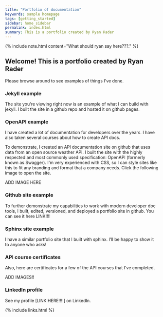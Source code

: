 ```yaml
---
title: "Portfolio of documentation"
keywords: sample homepage
tags: [getting_started]
sidebar: home_sidebar
permalink: index.html
summary: This is a portfolio created by Ryan Rader
---
```


{% include note.html content="What should ryan say here???</a>." %}

## Welcome! This is a portfolio created by Ryan Rader

Please browse around to see examples of things I've done.


### Jekyll example

The site you're viewing right now is an example of what I can build with jekyll. I built the site in a github repo and hosted it on github pages. 


### OpenAPI example

I have created a lot of documentation for developers over the years. I have also taken several courses about how to create API docs.

To demonstrate, I created an API documentation site on github that uses data from an open source weather API. I built the site with the highly respected and most commonly used specification: OpenAPI (formerly known as Swagger). I'm very experienced with CSS, so I can style sites like this to fit any branding and format that a company needs. Click the following image to open the site.

ADD IMAGE HERE


### Github site example

To further demonstrate my capabilities to work with modern developer doc tools, I built, edited, versioned, and deployed a portfolio site in github. You can see it here LINK!!!!


### Sphinx site example

I have a similar portfolio site that I built with sphinx. I'll be happy to show it to anyone who asks!


### API course certificates

Also, here are certificates for a few of the API courses that I've completed.

ADD IMAGES!!


### LinkedIn profile

See my profile [LINK HERE!!!!] on LinkedIn.


{% include links.html %}
